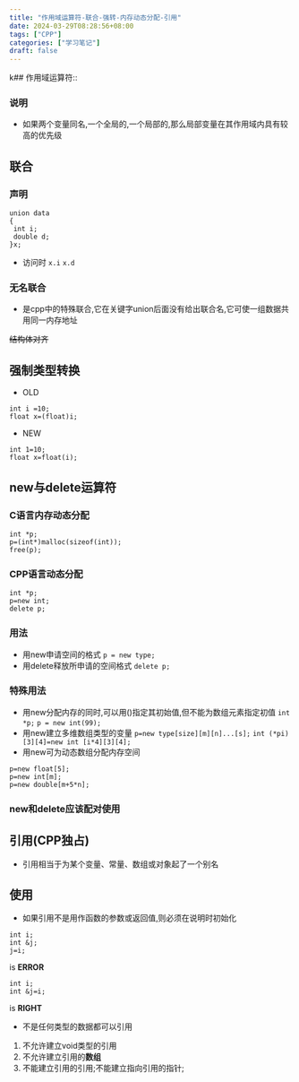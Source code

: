 ```yaml
---
title: "作用域运算符-联合-强转-内存动态分配-引用"
date: 2024-03-29T08:28:56+08:00
tags: ["CPP"]
categories: ["学习笔记"]
draft: false
---
```

k## 作用域运算符::
### 说明
- 如果两个变量同名,一个全局的,一个局部的,那么局部变量在其作用域内具有较高的优先级
## 联合
### 声明 
```
union data
{
 int i;
 double d;
}x;

```
- 访问时 `x.i` `x.d`
### 无名联合
- 是cpp中的特殊联合,它在关键字union后面没有给出联合名,它可使一组数据共用同一内存地址

~~结构体对齐~~
## 强制类型转换
- OLD
```
int i =10;
float x=(float)i;

```
- NEW

```
int 1=10;
float x=float(i);

```
## new与delete运算符
### C语言内存动态分配
```
int *p;
p=(int*)malloc(sizeof(int));
free(p);
```
### CPP语言动态分配
```
int *p;
p=new int;
delete p;

```
### 用法
- 用new申请空间的格式
`p = new type;`
- 用delete释放所申请的空间格式
`delete p;`
### 特殊用法
- 用new分配内存的同时,可以用()指定其初始值,但不能为数组元素指定初值
`int *p;`
`p = new int(99);`
- 用new建立多维数组类型的变量
`p=new type[size][m][n]...[s];`
`int (*pi)[3][4]=new int [i*4][3][4];`
- 用new可为动态数组分配内存空间
```
p=new float[5];
p=new int[m];
p=new double[m+5*n];
```
### new和delete应该配对使用


## 引用(CPP独占)
- 引用相当于为某个变量、常量、数组或对象起了一个别名
## 使用
- 如果引用不是用作函数的参数或返回值,则必须在说明时初始化
```
int i;
int &j;
j=i;

```
is **ERROR**
```
int i;
int &j=i;

```
is **RIGHT**

- 不是任何类型的数据都可以引用
1. 不允许建立void类型的引用
2. 不允许建立引用的**数组**
3. 不能建立引用的引用;不能建立指向引用的指针;


